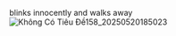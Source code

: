 blinks innocently and walks away 
![Không Có Tiêu Đề158_20250520185023](https://github.com/user-attachments/assets/9d53098c-7e9a-496f-a613-5dff6da6cfcb)
